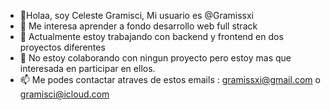 - 👋Holaa, soy Celeste Gramisci, Mi usuario es @Gramissxi
- 👀 Me interesa aprender a fondo desarrollo web full strack
- 🌱 Actualmente estoy trabajando con backend y frontend en dos proyectos diferentes
- 💞️ No estoy colaborando con ningun proyecto pero estoy mas que interesada en participar en ellos. 
- 📫 Me podes contactar atraves de estos emails : gramissxi@gmail.com o gramisci@icloud.com

<!---
Gramissxi/Gramissxi is a ✨ special ✨ repository because its `README.md` (this file) appears on your GitHub profile.
You can click the Preview link to take a look at your changes.
--->
